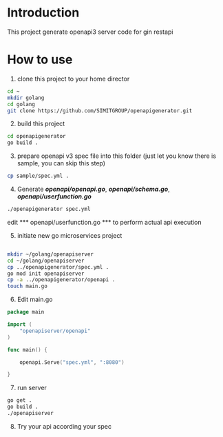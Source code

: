 # Introduction
This project generate openapi3 server code for gin restapi

# How to use
1. clone this project to your home director
```bash
cd ~
mkdir golang
cd golang
git clone https://github.com/SIMITGROUP/openapigenerator.git
```
2. build this project
```bash
cd openapigenerator
go build .
```
3. prepare openapi v3 spec file into this folder (just let you know there is sample, you can skip this step)
```bash
cp sample/spec.yml .
```
4. Generate ***openapi/openapi.go***, ***openapi/schema.go***, ***openapi/userfunction.go***
```bash
./openapigenerator spec.yml 
```
edit *** openapi/userfunction.go *** to perform actual api execution


5. initiate new go microservices project
```bash

mkdir ~/golang/openapiserver
cd ~/golang/openapiserver
cp ../openapigenerator/spec.yml .
go mod init openapiserver
cp -a ../openapigenerator/openapi .
touch main.go
```

6. Edit main.go
```go
package main

import (
	"openapiserver/openapi"
)

func main() {

	openapi.Serve("spec.yml", ":8080")

}

```

7. run server
```bash
go get .
go build .
./openapiserver
```

8. Try your api according your spec
